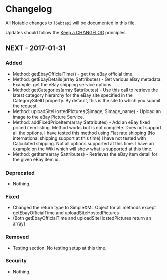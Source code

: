 # Changelog

All Notable changes to `l5ebtapi` will be documented in this file.

Updates should follow the [Keep a CHANGELOG](http://keepachangelog.com/) principles.

## NEXT - 2017-01-31

### Added
- Method: getEbayOfficialTime() - get the eBay official time.
- Method: getEbayDetails(array $attributes) - Get various eBay metadata. Example. get the eBay shipping service options.
- Method: getCategories(array $attributes) - Use this call to retrieve the latest category hierarchy for the eBay
site specified in the CategorySiteID property. By default, this is the site to which you submit the request.
- Method: uploadSiteHostedPictures($image, $image_name) - Upload an image to the eBay Picture Service.
- Method: addFixedPriceItem(array $attributes) - Add an eBay fixed priced item listing. Method works but is not complete.
 Does not support all the options. I have tested this method using Flat rate shipping (No international shipping support
 at this time) I have not tested with Calculated shipping. Not all options supported at this time. I have an example on
 the Wiki which will show what is supported at this time.
- Method: getItem(array $attributes) - Retrieves the eBay item detail for the given eBay item id.

### Deprecated
- Nothing.

### Fixed
- Changed the return type to SimpleXML Object for all methods except getEbayOfficialTime and uploadSiteHostedPictures
- (Both getEbayOfficialTime and uploadSiteHostedPictures return an array)
 
### Removed
- Testing section. No testing setup at this time.

### Security
- Nothing.
